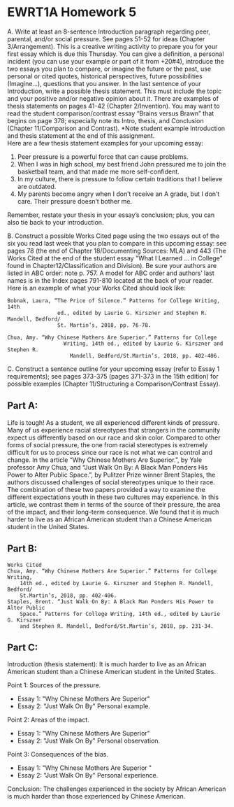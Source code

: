 # EWRT1A Homework 5

A.   Write at least an 8-sentence Introduction paragraph regarding peer, parental, and/or social pressure. See pages 51-52 for ideas (Chapter 3/Arrangement). This is a creative writing activity to prepare you for your first essay which is due this Thursday. You can give a definition, a personal incident (you can use your example or part of it from +20#4), introduce the two essays you plan to compare, or imagine the future or the past, use personal or cited quotes, historical perspectives, future possibilities (Imagine...), questions that you answer.  In the last sentence of your Introduction, write a possible thesis statement. This must include the topic and your positive and/or negative opinion about it. There are examples of thesis statements on pages 41-42 (Chapter 2/Invention).  You may want to read the student comparison/contrast essay “Brains versus Brawn” that begins on page 378; especially note its Intro, thesis, and Conclusion (Chapter 11/Comparison and Contrast). 
*Note student example Introduction and thesis statement at the end of this assignment.  
 Here are a few thesis statement examples for your upcoming essay:
 
1. Peer pressure is a powerful force that can cause problems.
2. When I was in high school, my best friend John pressured me to join the basketball team, and that made me more self-confident.
3. In my culture, there is pressure to follow certain traditions that I believe are outdated.
4. My parents become angry when I don’t receive an A grade, but I don’t care. Their pressure doesn’t bother me.

Remember, restate your thesis in your essay’s conclusion; plus, you can also tie back to your introduction.

B.  Construct a possible Works Cited page using the two essays out of the six you read last week that you plan to compare in this upcoming essay: see pages 78 (the end of Chapter 18/Documenting Sources: MLA) and 443 (The Works Cited at the end of the student essay "What I Learned ... in College" found in Chapter12/Classification and Division).  Be sure your authors are listed in ABC order: note p. 757.  A model for ABC order and authors’ last names is in the Index pages 791-810 located at the back of your reader.    Here is an example of what your Works Cited should look like:
```
Bobnak, Laura, “The Price of Silence.” Patterns for College Writing, 14th
              	ed., edited by Laurie G. Kirszner and Stephen R. Mandell, Bedford/
              	St. Martin’s, 2018, pp. 76-78.

Chua, Amy. “Why Chinese Mothers Are Superior.” Patterns for College
                  Writing, 14th ed., edited by Laurie G. Kirszner and Stephen R.
                	Mandell, Bedford/St.Martin’s, 2018, pp. 402-406.
```
C. Construct a sentence outline for your upcoming essay (refer to Essay 1 requirements); see pages 373-375 (pages 371-373 in the 15th edition) for possible examples (Chapter 11/Structuring a Comparison/Contrast Essay). 

## Part A:

Life is tough! As a student, we all experienced different kinds of pressure. Many of us experience racial stereotypes that strangers in the community expect us differently based on our race and skin color. Compared to other forms of social pressure, the one from racial stereotypes is extremely difficult for us to process since our race is not what we can control and change. In the article “Why Chinese Mothers Are Superior.”, by Yale professor Amy Chua, and “Just Walk On By: A Black Man Ponders His Power to Alter Public Space.”, by Pulitzer Prize winner Brent Staples, the authors discussed challenges of social stereotypes unique to their race. The combination of these two papers provided a way to examine the different expectations youth in these two cultures may experience. In this article, we contrast them in terms of the source of their pressure, the area of the impact, and their long-term consequence. We found that it is much harder to live as an African American student than a Chinese American student in the United States.


## Part B:

```
Works Cited
Chua, Amy. “Why Chinese Mothers Are Superior.” Patterns for College Writing, 
	14th ed., edited by Laurie G. Kirszner and Stephen R. Mandell, Bedford/ 
	St.Martin’s, 2018, pp. 402-406.
Staples, Brent. “Just Walk On By: A Black Man Ponders His Power to Alter Public
	Space.” Patterns for College Writing, 14th ed., edited by Laurie G. Kirszner 
	and Stephen R. Mandell, Bedford/St.Martin’s, 2018, pp. 231-34.
```

## Part C:
Introduction (thesis statement): It is much harder to live as an African American student than a Chinese American student in the United States.

Point 1: Sources of the pressure. 
* Essay 1: "Why Chinese Mothers Are Superior"
* Essay 2: "Just Walk On By"
Personal example.

Point 2: Areas of the impact. 
* Essay 1: "Why Chinese Mothers Are Superior"
* Essay 2: "Just Walk On By"
Personal observation.

Point 3: Consequences of the bias. 
* Essay 1: "Why Chinese Mothers Are Superior "
* Essay 2: "Just Walk On By"
Personal experience.

Conclusion: The challenges experienced in the society by African American is much harder than those experienced by Chinese American.
